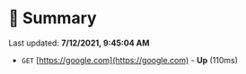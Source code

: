 # 📖 Summary
Last updated: **7/12/2021, 9:45:04 AM**

- `GET` [https://google.com](https://google.com) - **Up** (110ms)
